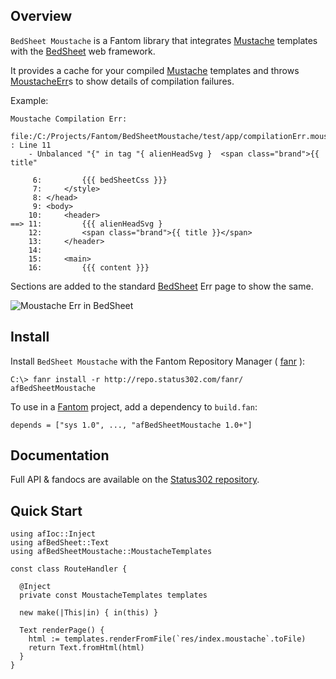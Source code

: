 ## Overview 

`BedSheet Moustache` is a Fantom library that integrates [Mustache](https://bitbucket.org/xored/mustache/) templates with the [BedSheet](http://www.fantomfactory.org/pods/afBedSheet) web framework.

It provides a cache for your compiled [Mustache](https://bitbucket.org/xored/mustache/) templates and throws [MoustacheErr](http://repo.status302.com/doc/afBedSheetMoustache/MoustacheErr.html)s to show details of compilation failures.

Example:

```
Moustache Compilation Err:
  file:/C:/Projects/Fantom/BedSheetMoustache/test/app/compilationErr.moustache : Line 11
    - Unbalanced "{" in tag "{ alienHeadSvg }  <span class="brand">{{ title"

     6:         {{{ bedSheetCss }}}
     7:     </style>
     8: </head>
     9: <body>
    10:     <header>
==> 11:         {{{ alienHeadSvg }
    12:         <span class="brand">{{ title }}</span>
    13:     </header>
    14:
    15:     <main>
    16:         {{{ content }}}
```

Sections are added to the standard [BedSheet](http://www.fantomfactory.org/pods/afBedSheet) Err page to show the same.

![Moustache Err in BedSheet](http://static.alienfactory.co.uk/fantom-docs/moustacheErr.png)

## Install 

Install `BedSheet Moustache` with the Fantom Repository Manager ( [fanr](http://fantom.org/doc/docFanr/Tool.html#install) ):

    C:\> fanr install -r http://repo.status302.com/fanr/ afBedSheetMoustache

To use in a [Fantom](http://fantom.org/) project, add a dependency to `build.fan`:

    depends = ["sys 1.0", ..., "afBedSheetMoustache 1.0+"]

## Documentation 

Full API & fandocs are available on the [Status302 repository](http://repo.status302.com/doc/afBedSheetMoustache/).

## Quick Start 

```
using afIoc::Inject
using afBedSheet::Text
using afBedSheetMoustache::MoustacheTemplates

const class RouteHandler {

  @Inject
  private const MoustacheTemplates templates

  new make(|This|in) { in(this) }

  Text renderPage() {
    html := templates.renderFromFile(`res/index.moustache`.toFile)
    return Text.fromHtml(html)
  }
}
```

